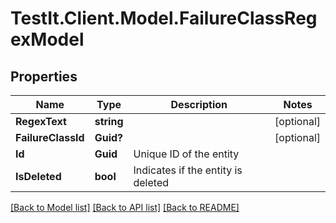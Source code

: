 # TestIt.Client.Model.FailureClassRegexModel

## Properties

Name | Type | Description | Notes
------------ | ------------- | ------------- | -------------
**RegexText** | **string** |  | [optional] 
**FailureClassId** | **Guid?** |  | [optional] 
**Id** | **Guid** | Unique ID of the entity | 
**IsDeleted** | **bool** | Indicates if the entity is deleted | 

[[Back to Model list]](../README.md#documentation-for-models) [[Back to API list]](../README.md#documentation-for-api-endpoints) [[Back to README]](../README.md)

